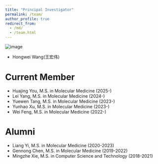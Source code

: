 ```yaml
---
title: "Principal Investigator"
permalink: /team/
author_profile: true
redirect_from: 
  - /md/
  - /team.html
---
```




![image](https://github.com/wanghwlab/wanghwlab.github.io/tree/master/images/hongweiwang.jpg)
* Hongwei Wang(王宏伟)

Current Member
======
* Huajing You, M.S. in Molecular Medicine (2025-)
* Lei Yang, M.S. in Molecular Medicine (2024-)
* Yuewen Tang, M.S. in Molecular Medicine (2023-)
* Yunhao Xu, M.S. in Molecular Medicine (2023-)
* Wei Feng, M.S. in Molecular Medicine (2022-)

Alumni
======
* Liang Yi, M.S. in Molecular Medicine (2020-2023)
* Gennong Chen, M.S. in Molecular Medicine (2019-2022)
* Mingzhe Xie, M.S. in Computer Science and Technology (2018-2021)
 




